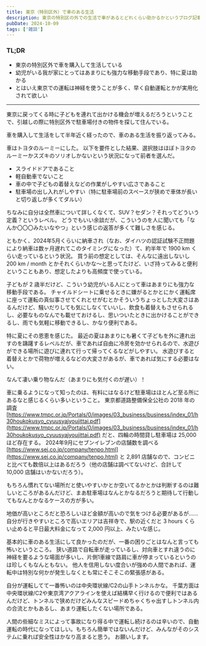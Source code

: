 ```yaml
---
title: 東京（特別区外）で車のある生活
description: 東京の特別区の外での生活で車があるとどれくらい助かるかというブログ記事。
pubDate: 2024-10-09
tags: ['雑談']
---
```



### TL;DR
- 東京の特別区外で車を購入して生活している
- 幼児がいる我が家にとってはあまりにも強力な移動手段であり、特に夏は助かる
- とはいえ東京での運転は神経を使うことが多く、早く自動運転とかが実用化されて欲しい
---

東京に戻ってくる時に子どもを連れて出かける機会が増えるだろうということで、引越しの際に特別区外で駐車場付きの物件を探して住んでいる。

車を購入して生活をして半年近く経ったので、車のある生活を振り返ってみる。

車はトヨタのルーミーにした。
以下を要件とした結果、選択肢はほぼトヨタのルーミーかスズキのソリオしかないという状況になって前者を選んだ。

- スライドドアであること
- 軽自動車でないこと
- 車の中で子どもの着替えなどの作業がしやすい広さであること
- 駐車場の出し入れがしやすい（特に駐車場前のスペースが狭めで車体が長いと切り返しが多くてダルい）

ちなみに自分は全然車について詳しくなくて、SUV？セダン？それってどういう定義？というレベル。
どうでもいい余談だが、こういうのを人に聞いても「なんか〇〇〇みたいなやつ」という感じの返答が多くて難しさを感じる。

ともかく、2024年5月くらいに納車され（なお、ダイハツの認証試験不正問題により納車は数ヶ月遅れてこのタイミングになった）て、約半年で 1900 km くらい走っているという状況。
買う前の想定としては、そんなに遠出しないし 200 km / month とかそれくらいかな〜と思ってたけど、いざ持ってみると便利ということもあり、想定したよりも高頻度で使っている。

子どもが 2 歳半だけど、こういう幼児がいる人にとって車はあまりにも強力な移動手段である。
チャイルドシートに乗せるときに嫌がるとかとにかく運転席に座って運転の真似事させてくれとせがむとかそういうちょっとした大変さはあるんだけど、騒いだりしても気にしなくていいし、飲食も着替えもさせられるし、必要なものなんでも載せておけるし、思いついたときに出かけることができるし、雨でも気軽に移動できるし、かなり便利である。

特に夏にその恩恵を感じた。
最近の夏はあまりにも暑くて子どもを外に連れ出すのを躊躇するレベルだが、車であれば自由に冷房を効かせられるので、水遊びができる場所に遊びに連れて行って帰ってくるなどがしやすい。
水遊びすると着替えとかで荷物が増えるなどの大変さがあるが、車であれば気にする必要はない。

なんて凄い乗り物なんだ（あまりにも気付くのが遅い）！

車に乗るようになって知ったのは、有料にはなるけど駐車場はほとんど至る所にあるなと感じるくらい多いということ。
東京都道路整備保全公社の 2018 年の調査 [https://www.tmpc.or.jp/Portals/0/images/03_business/business/index_01/h30houkokusyo_cyuusyajyoujittai.pdf](https://www.tmpc.or.jp/Portals/0/images/03_business/business/index_01/h30houkokusyo_cyuusyajyoujittai.pdf) だと、四輪の時間貸し駐車場は 25,000 ほど存在する。
2024年9月にセブンイレブンの店舗数を調べる [https://www.sej.co.jp/company/tenpo.html](https://www.sej.co.jp/company/tenpo.html) と 2,891 店舗なので、コンビニと比べても数倍以上はあるだろう（他の店舗は調べてないけど、合計して 10,000 店舗はいかないだろう）。

もちろん慣れてない場所だと使いやすいかとか空いてるかとかは判断するのは難しいところがあるんだけど、まあ駐車場はなんとかなるだろうと期待して行動してもなんとかなるケースの方が多い。

地価が高いところだと恐ろしいほど金額が高いので気をつける必要があるが......
自分が行きやすいところで高いエリアは吉祥寺で、駅の近くだと 3 hours くらい止めると平日最大料金になって 2,000 円以上、みたいな感じ。

基本的に車のある生活にして良かったのだが、一番の困りごとはなんと言っても怖いというところ。
狭い道路で自転車が走っているし、対向車とすれ違うのに神経を要るような場面が多いし、片側1車線で路肩に車が停まっているというのは珍しくもなんともない。
他人を信用しない度合いが強めの人間であれば、運転中は特別な何かが発生しなくとも常にそこそこの緊張感がある。

自分が運転してて一番怖いのは中央環状線/C2の山手トンネルかな。
千葉方面は中央環状線/C2や東京湾アクアラインを使えば結構早く行けるので便利ではあるんだけど、トンネルで狭めだけどみんなスピードめちゃくちゃ出すしトンネル内の合流とかもあるし、あまり運転したくない場所である。

人間の些細なミスによって事故になり得る中で運転し続けるのは辛いので、自動運転の時代になってほしい。もちろん簡単ではないんだけど、みんながそのシステムに乗れば安全性はかなり高まると思う。
お願いします。